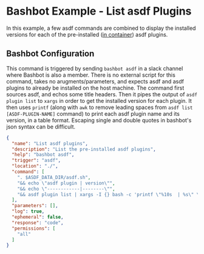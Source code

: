 # Bashbot Example - List asdf Plugins

In this example, a few asdf commands are combined to display the installed versions for each of the pre-installed ([in container](.tool-versions)) asdf plugins.

## Bashbot Configuration

This command is triggered by sending `bashbot asdf` in a slack channel where Bashbot is also a member. There is no external script for this command, takes no arugments/parameters, and expects asdf and asdf plugins to already be installed on the host machine. The command first sources asdf, and echos some title headers. Then it pipes the output of `asdf plugin list` to `xargs` in order to get the installed version for each plugin. It then uses `printf` (along with `awk` to remove leading spaces from `asdf list [ASDF-PLUGIN-NAME]` command) to print each asdf plugin name and its version, in a table format. Escaping single and double quotes in bashbot's json syntax can be difficult.

```json
{
  "name": "List asdf plugins",
  "description": "List the pre-installed asdf plugins",
  "help": "bashbot asdf",
  "trigger": "asdf",
  "location": "./",
  "command": [
    ". $ASDF_DATA_DIR/asdf.sh",
    "&& echo \"asdf plugin | version\"",
    "&& echo \"------------|--------\"",
    "&& asdf plugin list | xargs -I {} bash -c 'printf \"%10s  | %s\" \"{}\" \"$(asdf list {} | awk '\"'\"'{print $1}'\"'\"')\" && echo'"
  ],
  "parameters": [],
  "log": true,
  "ephemeral": false,
  "response": "code",
  "permissions": [
    "all"
  ]
}
```